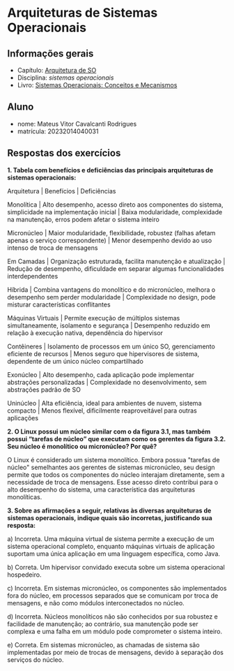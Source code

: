 # Arquiteturas de Sistemas Operacionais

## Informações gerais

- Capítulo: [Arquitetura de SO](https://wiki.inf.ufpr.br/maziero/lib/exe/fetch.php?media=socm:socm-03.pdf)
- Disciplina: *sistemas operacionais*
- Livro: [Sistemas Operacionais: Conceitos e Mecanismos](https://wiki.inf.ufpr.br/maziero/doku.php?id=socm:start)

## Aluno

- nome: Mateus Vitor Cavalcanti Rodrigues
- matrícula: 20232014040031

## Respostas dos exercícios

**1. Tabela com benefícios e deficiências das principais arquiteturas de sistemas operacionais:**

Arquitetura | Benefícios | Deficiências

Monolítica | Alto desempenho, acesso direto aos componentes do sistema, simplicidade na implementação inicial | Baixa modularidade, complexidade na manutenção, erros podem afetar o sistema inteiro

Micronúcleo | Maior modularidade, flexibilidade, robustez (falhas afetam apenas o serviço correspondente) | Menor desempenho devido ao uso intenso de troca de mensagens

Em Camadas | Organização estruturada, facilita manutenção e atualização | Redução de desempenho, dificuldade em separar algumas funcionalidades interdependentes

Híbrida | Combina vantagens do monolítico e do micronúcleo, melhora o desempenho sem perder modularidade | Complexidade no design, pode misturar características conflitantes

Máquinas Virtuais | Permite execução de múltiplos sistemas simultaneamente, isolamento e segurança | Desempenho reduzido em relação à execução nativa, dependência do hipervisor

Contêineres | Isolamento de processos em um único SO, gerenciamento eficiente de recursos | Menos seguro que hipervisores de sistema, dependente de um único núcleo compartilhado

Exonúcleo | Alto desempenho, cada aplicação pode implementar abstrações personalizadas | Complexidade no desenvolvimento, sem abstrações padrão de SO

Uninúcleo | Alta eficiência, ideal para ambientes de nuvem, sistema compacto | Menos flexível, dificilmente reaproveitável para outras aplicações

**2. O Linux possui um núcleo similar com o da figura 3.1, mas também possui “tarefas de núcleo” que executam como os gerentes da figura 3.2. Seu núcleo é monolítico ou micronúcleo? Por quê?**

O Linux é considerado um sistema monolítico. Embora possua "tarefas de núcleo" semelhantes aos gerentes de sistemas micronúcleo, seu design permite que todos os componentes do núcleo interajam diretamente, sem a necessidade de troca de mensagens. Esse acesso direto contribui para o alto desempenho do sistema, uma característica das arquiteturas monolíticas.

**3. Sobre as afirmações a seguir, relativas às diversas arquiteturas de sistemas operacionais, indique quais são incorretas, justificando sua resposta:**

a) Incorreta. Uma máquina virtual de sistema permite a execução de um sistema operacional completo, enquanto máquinas virtuais de aplicação suportam uma única aplicação em uma linguagem específica, como Java.

b) Correta. Um hipervisor convidado executa sobre um sistema operacional hospedeiro.

c) Incorreta. Em sistemas micronúcleo, os componentes são implementados fora do núcleo, em processos separados que se comunicam por troca de mensagens, e não como módulos interconectados no núcleo.

d) Incorreta. Núcleos monolíticos não são conhecidos por sua robustez e facilidade de manutenção; ao contrário, sua manutenção pode ser complexa e uma falha em um módulo pode comprometer o sistema inteiro.

e) Correta. Em sistemas micronúcleo, as chamadas de sistema são implementadas por meio de trocas de mensagens, devido à separação dos serviços do núcleo.

